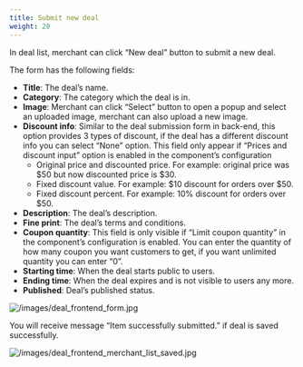 ```yaml
---
title: Submit new deal
weight: 20
---
```

In deal list, merchant can click “New deal” button to submit a new deal.

The form has the following fields:

*   **Title**: The deal’s name.
*   **Category**: The category which the deal is in.
*   **Image**: Merchant can click “Select” button to open a popup and select an uploaded image, merchant can also upload a new image.
*   **Discount info**: Similar to the deal submission form in back-end, this option provides 3 types of discount, if the deal has a different discount info you can select “None” option. This field only appear if “Prices and discount input” option is enabled in the component’s configuration
    *   Original price and discounted price. For example: original price was $50 but now discounted price is $30.
    *   Fixed discount value. For example: $10 discount for orders over $50.
    *   Fixed discount percent. For example: 10% discount for orders over $50.
*   **Description**: The deal’s description.
*   **Fine print**: The deal’s terms and conditions.
*   **Coupon quantity**: This field is only visible if “Limit coupon quantity” in the component’s configuration is enabled. You can enter the quantity of how many coupon you want customers to get, if you want unlimited quantity you can enter “0”.
*   **Starting time**: When the deal starts public to users.
*   **Ending time**: When the deal expires and is not visible to users any more.
*   **Published**: Deal’s published status.

![/images/deal_frontend_form.jpg](/images/deal_frontend_form.jpg)

You will receive message “Item successfully submitted.” if deal is saved successfully.

![/images/deal_frontend_merchant_list_saved.jpg](/images/deal_frontend_merchant_list_saved.jpg)
